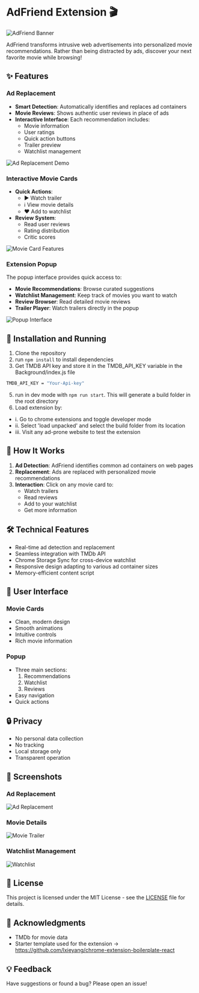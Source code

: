 # AdFriend Extension 🎬

![AdFriend Banner](/public/images/adfriend-demo.png)

AdFriend transforms intrusive web advertisements into personalized movie recommendations. Rather than being distracted by ads, discover your next favorite movie while browsing!

## ✨ Features

### Ad Replacement
- **Smart Detection**: Automatically identifies and replaces ad containers
- **Movie Reviews**: Shows authentic user reviews in place of ads
- **Interactive Interface**: Each recommendation includes:
  - Movie information
  - User ratings
  - Quick action buttons
  - Trailer preview
  - Watchlist management

![Ad Replacement Demo](/public/images/ad-replace-demo.png)

### Interactive Movie Cards
- **Quick Actions**:
  - ▶️ Watch trailer
  - ℹ️ View movie details
  - ❤️ Add to watchlist
- **Review System**:
  - Read user reviews
  - Rating distribution
  - Critic scores

![Movie Card Features](/public/images/movie-card-features.png)

### Extension Popup
The popup interface provides quick access to:
- **Movie Recommendations**: Browse curated suggestions
- **Watchlist Management**: Keep track of movies you want to watch
- **Review Browser**: Read detailed movie reviews
- **Trailer Player**: Watch trailers directly in the popup

![Popup Interface](/public/images/popup.png)

## 🚀 Installation and Running 

1. Clone the repository
2. run `npm install` to install dependencies
3. Get TMDB API key and store it in the TMDB_API_KEY variable in the Background/index.js file
```bash
TMDB_API_KEY = "Your-Api-key"
```
5. run in dev mode with `npm run start`. This will generate a build folder in the root directory
6. Load extension by:
  - i. Go to chrome extensions and toggle developer mode
  - ii. Select 'load unpacked' and select the build folder from its location
  - iii. Visit any ad-prone website to test the extension

## 🎯 How It Works

1. **Ad Detection**: AdFriend identifies common ad containers on web pages
2. **Replacement**: Ads are replaced with personalized movie recommendations
3. **Interaction**: Click on any movie card to:
   - Watch trailers
   - Read reviews
   - Add to your watchlist
   - Get more information

## 🛠️ Technical Features

- Real-time ad detection and replacement
- Seamless integration with TMDb API
- Chrome Storage Sync for cross-device watchlist
- Responsive design adapting to various ad container sizes
- Memory-efficient content script

## 🎨 User Interface

### Movie Cards
- Clean, modern design
- Smooth animations
- Intuitive controls
- Rich movie information

### Popup
- Three main sections:
  1. Recommendations
  2. Watchlist
  3. Reviews
- Easy navigation
- Quick actions

## 🔒 Privacy

- No personal data collection
- No tracking
- Local storage only
- Transparent operation

## 📱 Screenshots

### Ad Replacement
![Ad Replacement](/public/images/movie-card-trailer.png)

### Movie Details
![Movie Trailer](/public/images/trailer.png)

### Watchlist Management
![Watchlist](/public/images/watchlist.png)


## 📝 License

This project is licensed under the MIT License - see the [LICENSE](LICENSE) file for details.

## 🙏 Acknowledgments

- TMDb for movie data
- Starter template used for the extension -> https://github.com/lxieyang/chrome-extension-boilerplate-react

## 💡 Feedback

Have suggestions or found a bug? Please open an issue!

